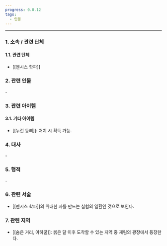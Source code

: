 ```yaml
---
progress: 0.0.12
tags:
  - 인물
---
```

---
### 1. 소속 / 관련 단체
#### 1.1. 관련 단체
- [[멘시스 학파]]
### 2. 관련 인물
\-
### 3. 관련 아이템
#### 3.1. 기타 아이템
- [[누런 등뼈]]: 처치 시 획득 가능.
### 4. 대사
\-
### 5. 행적
\-
### 6. 관련 서술
- [[멘시스 학파]]의 위대한 자를 만드는 실험의 일환인 것으로 보인다.
### 7. 관련 지역
- [[숨은 거리, 야하굴]]: 붉은 달 이후 도착할 수 있는 지역 중 재림의 광장에서 등장한다.